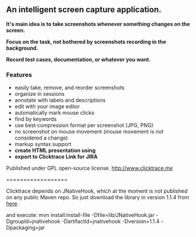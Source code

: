 ## An intelligent screen capture application.

**It's main idea is to take screenshots whenever something changes on the screen.**

**Focus on the task, not bothered by screenshots recording in the background.**

**Record test cases, documentation, or whatever you want.**

### Features

* easily take, remove, and reorder screenshots
* organize in sessions
* annotate with labels and descriptions
* edit with your image editor
* automatically mark mouse clicks
* find by keywords
* use best compression format per screenshot (JPG, PNG)
* no screenshot on mouse movement (mouse movement is not considered a change)
* markup syntax support
* **create HTML presentation using**
* **export to Clicktrace Link for JIRA**

Published under GPL open-source license. http://www.clicktrace.me

==================

Clicktrace depends on JNativeHook, which at the moment is not published on any public Maven repo. So just download the library in version
1.1.4 from [here](https://code.google.com/p/jnativehook/downloads/detail?name=JNativeHook-1.1.4.zip&can=1&q=).

and execute:
mvn install:install-file -Dfile=lib/JNativeHook.jar -DgroupId=jnativehook -DartifactId=jnativehook -Dversion=1.1.4 -Dpackaging=jar
